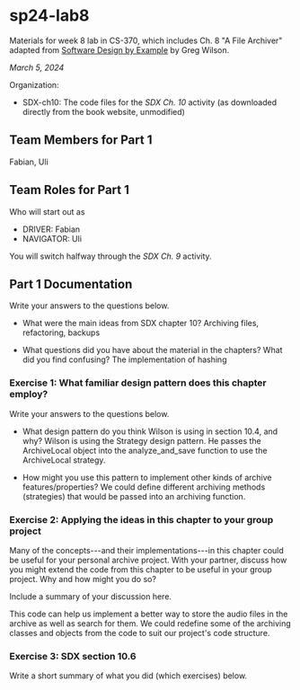# sp24-lab8

Materials for week 8 lab in CS-370, which includes Ch. 8 "A File Archiver" adapted from [Software Design by Example](https://third-bit.com/sdxpy/) by Greg Wilson.

_March 5, 2024_

Organization:

- SDX-ch10: The code files for the _SDX Ch. 10_ activity (as downloaded directly from the book website, unmodified)

## Team Members for Part 1

Fabian, Uli

## Team Roles for Part 1

Who will start out as

- DRIVER: Fabian
- NAVIGATOR: Uli

You will switch halfway through the _SDX Ch. 9_ activity.

## Part 1 Documentation

Write your answers to the questions below.

- What were the main ideas from SDX chapter 10?
  Archiving files, refactoring, backups

- What questions did you have about the material in the chapters? What did you find confusing?
  The implementation of hashing

### Exercise 1: What familiar design pattern does this chapter employ?

Write your answers to the questions below.

- What design pattern do you think Wilson is using in section 10.4, and why?
  Wilson is using the Strategy design pattern. He passes the ArchiveLocal object into the analyze_and_save function to use the ArchiveLocal strategy.

- How might you use this pattern to implement other kinds of archive features/properties?
  We could define different archiving methods (strategies) that would be passed into an archiving function.

### Exercise 2: Applying the ideas in this chapter to your group project

Many of the concepts---and their implementations---in this chapter could be useful for your personal archive project. With your partner, discuss how you might extend the code from this chapter to be useful in your group project. Why and how might you do so?

Include a summary of your discussion here.

This code can help us implement a better way to store the audio files in the archive as well as search for them. We could redefine some of the archiving classes and objects from the code to suit our project's code structure.

### Exercise 3: SDX section 10.6

Write a short summary of what you did (which exercises) below.
